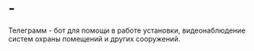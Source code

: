 # -
Телеграмм - бот для помощи в работе установки, видеонаблюдение систем охраны помещений и других сооружений.
